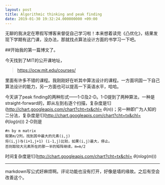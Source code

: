 ```yaml
---
layout: post
title: Algorithmic thinking and peak finding
date: 2019-01-30 19:32:24.000000000 +09:00
---
```


无聊的我决定在寒假写博客来督促自己学习啦！本来想着读完《凸优化》，结果发现下学期有这门课，没办法，那就找点算法设计方面的书学习一下吧。

##开始我的第一篇博文了。

今天找到了MIT的公开课地址，
>https://ocw.mit.edu/courses/

里面有许多不错的课程。我刚刚好在听其中算法设计的课程。一方面巩固一下自己算法设计的能力，另一方面也可以提高一下英语水平，哈哈。

今天讲了peak finding的两种形式——1-D及2-D。1-D提到了两种算法，一种是straight-forward的，即从左到右逐个扫描，复杂度是![](http://chart.googleapis.com/chart?cht=tx&chl= $\theta(n)$)；另一种即广为人知的二分法，复杂度是![](http://chart.googleapis.com/chart?cht=tx&chl= $\theta(log(n))$)
2-D则是
```
#n by m matrix
取第m/2列，找到其中最大的元素(i,j) 
将(i,j)与(i+1,j+1) (i-1,j)比较，如果(i,j)最大，停止。
否则取较大元素所在的那一半的矩阵继续，m=m/2
```
时间复杂度是![](http://chart.googleapis.com/chart?cht=tx&chl= $\theta(nlog(m))$)

----------------------------------------------------------------------------------------
markdown写公式好麻烦啊。评论功能也没有打开，好像是墙的缘故。之后有空会改善这个。
